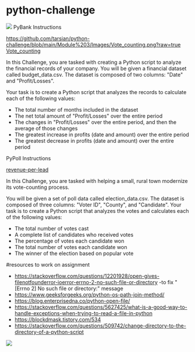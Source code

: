 # python-challenge
<img src="https://capsule-render.vercel.app/api?type=waving&color=BDBDC8&height=150&section=header" />
PyBank Instructions

https://github.com/tarsian/python-challenge/blob/main/Module%203/Images/Vote_counting.png?raw=true
[Vote_counting](https://github.com/tarsian/python-challenge/blob/main/Module%203/Images/Vote_counting.png)

In this Challenge, you are tasked with creating a Python script to analyze the financial records of your company. You will be given a financial dataset called budget_data.csv. The dataset is composed of two columns: "Date" and "Profit/Losses".

Your task is to create a Python script that analyzes the records to calculate each of the following values:
-  The total number of months included in the dataset
-  The net total amount of "Profit/Losses" over the entire period
-  The changes in "Profit/Losses" over the entire period, and then the average of those changes
-  The greatest increase in profits (date and amount) over the entire period
-  The greatest decrease in profits (date and amount) over the entire period

PyPoll Instructions

[revenue-per-lead](https://github.com/tarsian/python-challenge/blob/main/Module%203/Images/revenue-per-lead.png)

In this Challenge, you are tasked with helping a small, rural town modernize its vote-counting process.

You will be given a set of poll data called election_data.csv. The dataset is composed of three columns: "Voter ID", "County", and "Candidate". Your task is to create a Python script that analyzes the votes and calculates each of the following values:
-  The total number of votes cast
-  A complete list of candidates who received votes
-  The percentage of votes each candidate won
-  The total number of votes each candidate won
-  The winner of the election based on popular vote

#resources to work on assignment
-  https://stackoverflow.com/questions/12201928/open-gives-filenotfounderror-ioerror-errno-2-no-such-file-or-directory -to fix "[Errno 2] No such file or directory:" message
-  https://www.geeksforgeeks.org/python-os-path-join-method/
-  https://blog.enterprisedna.co/python-open-file/
-  https://stackoverflow.com/questions/5627425/what-is-a-good-way-to-handle-exceptions-when-trying-to-read-a-file-in-python
-  https://blockdmask.tistory.com/534
-  https://stackoverflow.com/questions/509742/change-directory-to-the-directory-of-a-python-script
<img src="https://capsule-render.vercel.app/api?type=waving&color=BDBDC8&height=150&section=footer" />
